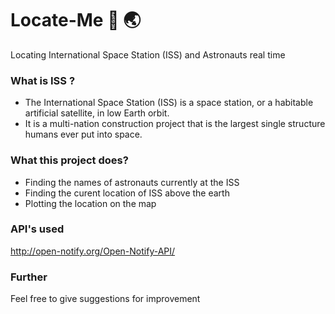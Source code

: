 # Locate-Me :rocket: :earth_asia:
Locating International Space Station (ISS) and Astronauts real time
<br>
### What is ISS ?
* The International Space Station (ISS) is a space station, or a habitable artificial satellite, in low Earth orbit.
* It is a multi-nation construction project that is the largest single structure humans ever put into space. 
### What this project does? <br>
* Finding the names of astronauts currently at the ISS
* Finding the curent location of ISS above the earth
* Plotting the location on the map
### API's used
http://open-notify.org/Open-Notify-API/
### Further
Feel free to give suggestions for improvement
